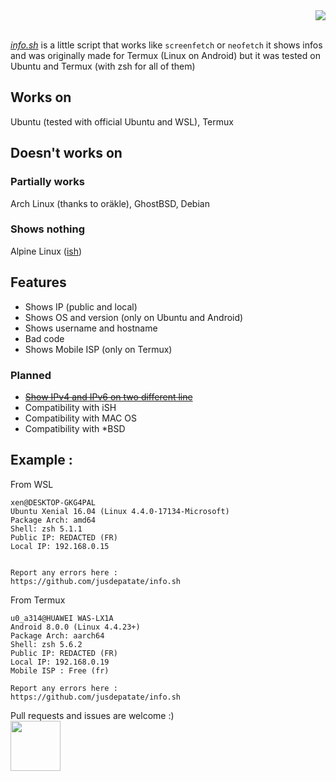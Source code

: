 <div align="right"><img src="https://raw.githubusercontent.com/jusdepatate/info.sh/master/logomadein5minutes.png" /></div><br>

<a href="https://github.com/jusdepatate/info.sh/blob/master/info.sh"><i>info.sh</i></a> is a little script that works like `screenfetch` or `neofetch` it shows infos and was originally made for Termux (Linux on Android) but it was tested on Ubuntu and Termux (with zsh for all of them)

## Works on
Ubuntu (tested with official Ubuntu and WSL), Termux

## Doesn't works on
### Partially works
Arch Linux (thanks to oräkle), GhostBSD, Debian
### Shows nothing
Alpine Linux ([ish](http://ish.app))

## Features
- Shows IP (public and local)
- Shows OS and version (only on Ubuntu and Android)
- Shows username and hostname
- Bad code
- Shows Mobile ISP (only on Termux)

### Planned
- [~~Show IPv4 and IPv6 on two different line~~](https://github.com/jusdepatate/info.sh/commit/c2a929935705e8647f2cce32a9d5e4fc54d026a6)
- Compatibility with iSH
- Compatibility with MAC OS
- Compatibility with \*BSD

## Example :

From WSL
```
xen@DESKTOP-GKG4PAL
Ubuntu Xenial 16.04 (Linux 4.4.0-17134-Microsoft)
Package Arch: amd64
Shell: zsh 5.1.1
Public IP: REDACTED (FR)
Local IP: 192.168.0.15


Report any errors here :
https://github.com/jusdepatate/info.sh
```

From Termux
```
u0_a314@HUAWEI WAS-LX1A
Android 8.0.0 (Linux 4.4.23+)
Package Arch: aarch64
Shell: zsh 5.6.2
Public IP: REDACTED (FR)
Local IP: 192.168.0.19
Mobile ISP : Free (fr)

Report any errors here :
https://github.com/jusdepatate/info.sh
```

Pull requests and issues are welcome :)<br>
<img width="80px" src="https://upload.wikimedia.org/wikipedia/commons/thumb/0/0a/By-nc.svg/2560px-By-nc.svg">
